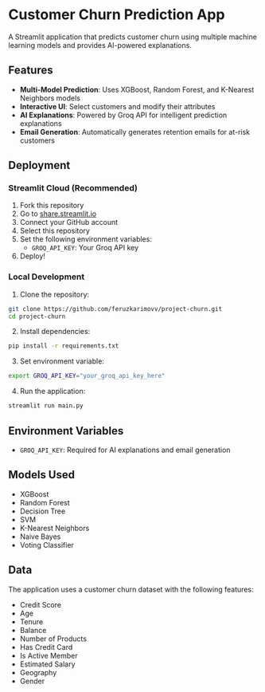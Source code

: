 # Customer Churn Prediction App

A Streamlit application that predicts customer churn using multiple machine learning models and provides AI-powered explanations.

## Features

- **Multi-Model Prediction**: Uses XGBoost, Random Forest, and K-Nearest Neighbors models
- **Interactive UI**: Select customers and modify their attributes
- **AI Explanations**: Powered by Groq API for intelligent prediction explanations
- **Email Generation**: Automatically generates retention emails for at-risk customers

## Deployment

### Streamlit Cloud (Recommended)

1. Fork this repository
2. Go to [share.streamlit.io](https://share.streamlit.io)
3. Connect your GitHub account
4. Select this repository
5. Set the following environment variables:
   - `GROQ_API_KEY`: Your Groq API key
6. Deploy!

### Local Development

1. Clone the repository:
```bash
git clone https://github.com/feruzkarimovv/project-churn.git
cd project-churn
```

2. Install dependencies:
```bash
pip install -r requirements.txt
```

3. Set environment variable:
```bash
export GROQ_API_KEY="your_groq_api_key_here"
```

4. Run the application:
```bash
streamlit run main.py
```

## Environment Variables

- `GROQ_API_KEY`: Required for AI explanations and email generation

## Models Used

- XGBoost
- Random Forest
- Decision Tree
- SVM
- K-Nearest Neighbors
- Naive Bayes
- Voting Classifier

## Data

The application uses a customer churn dataset with the following features:
- Credit Score
- Age
- Tenure
- Balance
- Number of Products
- Has Credit Card
- Is Active Member
- Estimated Salary
- Geography
- Gender
